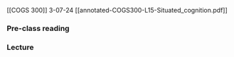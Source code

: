 [[COGS 300]]
3-07-24
[[annotated-COGS300-L15-Situated_cognition.pdf]]
### Pre-class reading

### Lecture
